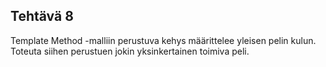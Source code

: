 ## Tehtävä 8

Template Method -malliin perustuva kehys  määrittelee yleisen pelin kulun. Toteuta siihen perustuen jokin yksinkertainen toimiva peli.
